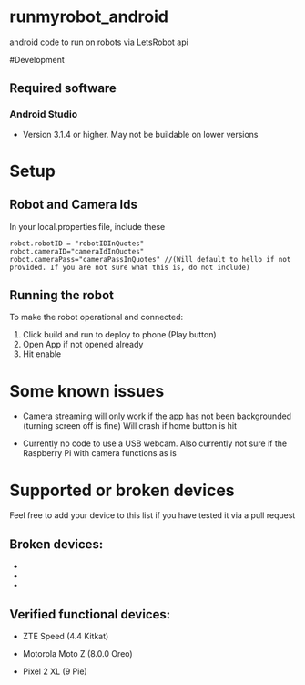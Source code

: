 # runmyrobot_android
android code to run on robots via LetsRobot api

#Development

## Required software

### Android Studio
- Version 3.1.4 or higher. May not be buildable on lower versions

# Setup

## Robot and Camera Ids

In your local.properties file, include these

```
robot.robotID = "robotIDInQuotes"
robot.cameraID="cameraIdInQuotes"
robot.cameraPass="cameraPassInQuotes" //(Will default to hello if not provided. If you are not sure what this is, do not include)
```

## Running the robot

To make the robot operational and connected:
 1. Click build and run to deploy to phone (Play button)
 2. Open App if not opened already
 3. Hit enable

# Some known issues

- Camera streaming will only work if the app has not been backgrounded (turning screen off is fine)
Will crash if home button is hit

- Currently no code to use a USB webcam. Also currently not sure if the Raspberry Pi with camera functions as is


# Supported or broken devices

Feel free to add your device to this list if you have tested it via a pull request

## Broken devices:

-
-
-

## Verified functional devices:

- ZTE Speed (4.4 Kitkat)

- Motorola Moto Z (8.0.0 Oreo)

- Pixel 2 XL (9 Pie)





